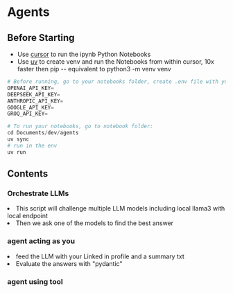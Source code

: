 # Agents


## Before Starting
* Use [cursor](https://cursor.com/dashboard) to run the ipynb Python Notebooks <br/>
* Use [uv](https://github.com/astral-sh/uv) to create venv and run the Notebooks from within cursor, 10x faster then pip -- equivalent to python3 -m venv venv

```py 
# Before running, go to your notebooks folder, create .env file with your keys:
OPENAI_API_KEY=
DEEPSEEK_API_KEY=
ANTHROPIC_API_KEY=
GOOGLE_API_KEY=
GROQ_API_KEY=
```

```py 
# To run your notebooks, go to notebook folder:
cd Documents/dev/agents
uv sync
# run in the env
uv run
```

## Contents
### Orchestrate LLMs <br/>
<li>
This script will challenge multiple LLM models including local llama3 with local endpoint </li>
<li>Then we ask one of the models to find the best answer</li>

### agent acting as you <br/>
<li>
feed the LLM with your Linked in profile and a summary txt </li>
<li>Evaluate the answers with "pydantic"</li>

### agent using tool <br/>


